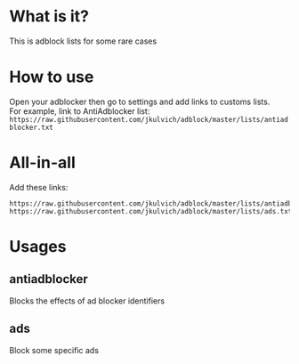 # What is it?
This is adblock lists for some rare cases

# How to use
Open your adblocker then go to settings and add links to customs lists.  
For example, link to AntiAdblocker list: `https://raw.githubusercontent.com/jkulvich/adblock/master/lists/antiadblocker.txt`

# All-in-all
Add these links:
```
https://raw.githubusercontent.com/jkulvich/adblock/master/lists/antiadblocker.txt
https://raw.githubusercontent.com/jkulvich/adblock/master/lists/ads.txt
```

# Usages

## antiadblocker
Blocks the effects of ad blocker identifiers

## ads
Block some specific ads
